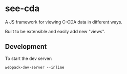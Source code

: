 # see-cda

A JS framework for viewing C-CDA data in different ways.

Built to be extensible and easily add new "views".

## Development

To start the dev server:

`webpack-dev-server --inline`
